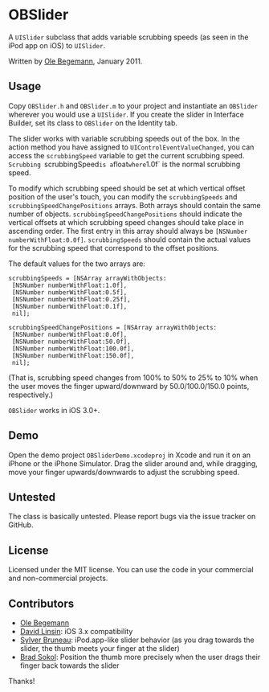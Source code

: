 # OBSlider

A `UISlider` subclass that adds variable scrubbing speeds (as seen in the iPod app on iOS) to `UISlider`.

Written by [Ole Begemann](http://oleb.net), January 2011.


## Usage

Copy `OBSlider.h` and `OBSlider.m` to your project and instantiate an `OBSlider` wherever you would use a `UISlider`. If you create the slider in Interface Builder, set its class to `OBSlider` on the Identity tab.

The slider works with variable scrubbing speeds out of the box. In the action method you have assigned to `UIControlEventValueChanged`, you can access the `scrubbingSpeed` variable to get the current scrubbing speed. `Scrubbing `scrubbingSpeed` is a `float` where `1.0f` is the normal scrubbing speed.

To modify which scrubbing speed should be set at which vertical offset position of the user's touch, you can modify the `scrubbingSpeeds` and `scrubbingSpeedChangePositions` arrays. Both arrays should contain the same number of objects. `scrubbingSpeedChangePositions` should indicate the vertical offsets at which scrubbing speed changes should take place in ascending order. The first entry in this array should always be `[NSNumber numberWithFloat:0.0f]`. `scrubbingSpeeds` should contain the actual values for the scrubbing speed that correspond to the offset positions.

The default values for the two arrays are:

    scrubbingSpeeds = [NSArray arrayWithObjects:
     [NSNumber numberWithFloat:1.0f],
     [NSNumber numberWithFloat:0.5f],
     [NSNumber numberWithFloat:0.25f],
     [NSNumber numberWithFloat:0.1f],
     nil];

    scrubbingSpeedChangePositions = [NSArray arrayWithObjects:
     [NSNumber numberWithFloat:0.0f],
     [NSNumber numberWithFloat:50.0f],
     [NSNumber numberWithFloat:100.0f],
     [NSNumber numberWithFloat:150.0f],
     nil];

(That is, scrubbing speed changes from 100% to 50% to 25% to 10% when the user moves the finger upward/downward by 50.0/100.0/150.0 points, respectively.)

`OBSlider` works in iOS 3.0+.


## Demo

Open the demo project `OBSliderDemo.xcodeproj` in Xcode and run it on an iPhone or the iPhone Simulator. Drag the slider around and, while dragging, move your finger upwards/downwards to adjust the scrubbing speed.


## Untested

The class is basically untested. Please report bugs via the issue tracker on GitHub.


## License

Licensed under the MIT license. You can use the code in your commercial and non-commercial projects.

## Contributors

* [Ole Begemann](https://github.com/ole)
* [David Linsin](https://github.com/dlinsin): iOS 3.x compatibility
* [Sylver Bruneau](https://github.com/sylverb): iPod.app-like slider behavior (as you drag towards the slider, the thumb meets your finger at the slider)
* [Brad Sokol](https://github.com/bradsokol): Position the thumb more precisely when the user drags their finger back towards the slider

Thanks!